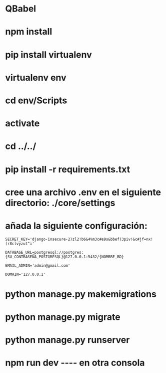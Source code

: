 # QBabel

# npm install
# pip install virtualenv
# virtualenv env
# cd env/Scripts
# activate
# cd ../../
# pip install -r requirements.txt
# cree una archivo .env en el siguiente directorio: ./core/settings
# añada la siguiente configuración:  
    SECRET_KEY='django-insecure-2)zl2!b6&4%m3c#e9s&bbef)3piv!&c#jf=nx!(r8clvyzut^i'

    DATABASE_URL=postgresql://postgres:{SU_CONTRASEÑA_POSTGRESQL}@127.0.0.1:5432/{NOMBRE_BD}
    
    EMAIL_ADMIN='admin@gmail.com'
    
    DOMAIN='127.0.0.1'
# python manage.py makemigrations
# python manage.py migrate
# python manage.py runserver
# npm run dev        ---- en otra consola









